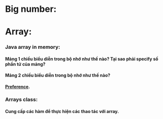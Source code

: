 # Big number:
# Array:
### Java array in memory:
#### Mảng 1 chiều biểu diễn trong bộ nhớ như thế nào? Tại sao phải specify số phần tử của mảng?
#### Mảng 2 chiều biểu diễn trong bộ nhớ như thế nào?
#### [Preference](https://www.programcreek.com/2013/04/what-does-a-java-array-look-like-in-memory/).

### Arrays class:
#### Cung cấp các hàm để thực hiện các thao tác với array.
